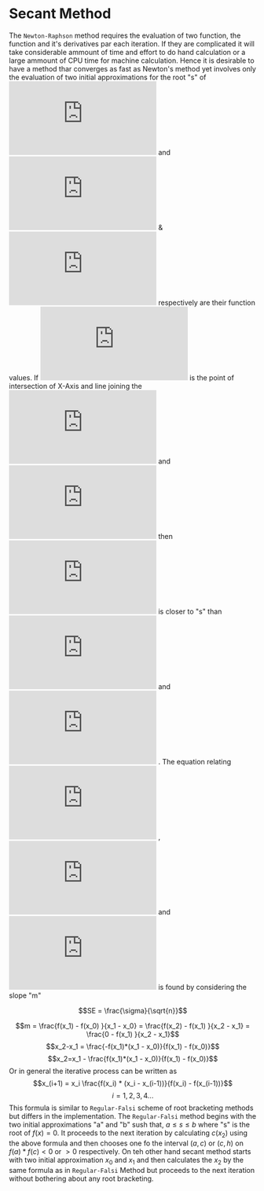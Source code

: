 # Secant Method
The `Newton-Raphson` method requires the evaluation of two function, the function and it's derivatives par each iteration. If they are complicated it will take considerable ammount of time and effort to do hand calculation or a large ammount of CPU time for machine calculation.
Hence it is desirable to have a method thar converges as fast as Newton's method yet involves only the evaluation of two initial approximations for the root "s" of ![f(x)](https://latex.codecogs.com/gif.latex?f%28x%29=0)  and ![f(x0)](https://latex.codecogs.com/gif.latex?f(x_0)) & ![f(x1)](https://latex.codecogs.com/gif.latex?f(x_1)) respectively are their function values. If ![f(x0)](https://latex.codecogs.com/gif.latex?x_2) is the point of intersection of  X-Axis and line joining the ![f(x0)](https://latex.codecogs.com/gif.latex?point(x_0,%20f(x_0))) and ![f(x0)](https://latex.codecogs.com/gif.latex?point(x_1,%20f(x_1))) then ![f(x0)](https://latex.codecogs.com/gif.latex?x_2)  is closer to "s" than ![f(x0)](https://latex.codecogs.com/gif.latex?x_0)  and ![f(x0)](https://latex.codecogs.com/gif.latex?x_1) . The equation relating ![f(x0)](https://latex.codecogs.com/gif.latex?x_0) , ![f(x0)](https://latex.codecogs.com/gif.latex?x_1)  and ![f(x0)](https://latex.codecogs.com/gif.latex?x_2)  is found by considering the slope "m"
```math
SE = \frac{\sigma}{\sqrt{n}}
``` 
$$m = \frac{f(x_1) - f(x_0) }{x_1 - x_0} = \frac{f(x_2) - f(x_1) }{x_2 - x_1}  =  \frac{0 - f(x_1) }{x_2 - x_1}$$$$x_2-x_1 = \frac{-f(x_1)*(x_1 - x_0)}{f(x_1) - f(x_0)}$$$$x_2=x_1 - \frac{f(x_1)*(x_1 - x_0)}{f(x_1) - f(x_0)}$$
Or in general the iterative process can be written as
$$x_(i+1) = x_i \frac{f(x_i) * (x_i - x_(i-1))}{f(x_i) - f(x_(i-1))}$$$$i = 1, 2, 3, 4...$$
This formula is similar to `Regular-Falsi` scheme of root bracketing methods but differs in the implementation. The  `Regular-Falsi` method begins with the two initial approximations "a" and "b" sush that, $a\leqslant s\leqslant b$ where "s" is the root of $f(x) = 0$. It proceeds to the next iteration by calculating $c(x_2)$ using the above formula and then chooses one fo the interval $(a,c)$ or $(c,h)$ on $f(a) * f(c) < 0$ or $>0$ respectively. On teh other hand secant method starts with two initial approximation $x_0$ and $x_1$ and then calculates the $x_2$ by the same formula as in `Regular-Falsi` Method but proceeds to the next iteration without bothering about any root bracketing.